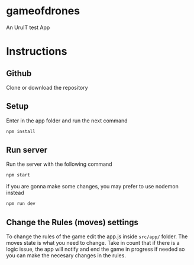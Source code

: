# gameofdrones
 An UruIT test App


# Instructions 

## Github
Clone or download the repository

## Setup 
Enter in the app folder and run the next command

```bash
npm install
```

## Run server
Run the server with the following command

```bash
npm start
```

if you are gonna make some changes, you may prefer to use nodemon instead
```bash
npm run dev
```

## Change the Rules (moves) settings
To change the rules of the game edit the app.js inside `src/app/` folder. The moves state is what you need to change. Take in count that if there is a logic issue, the app will notify and end the game in progress if needed so you can make the necesary changes in the rules.
